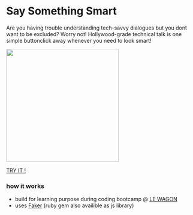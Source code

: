 # Say Something Smart

Are you having trouble understanding tech-savvy dialogues but you dont want to be excluded? Worry not! Hollywood-grade technical talk is one simple buttonclick away whenever you need to look smart!

<a href="http://SaySomethingSmart.com" ><img src="https://user-images.githubusercontent.com/44790691/60265141-455a7680-98e5-11e9-985e-0a6eb19499d4.png" height="300" target="_blank"></a>

[TRY IT !](https://dcts.github.io/say-something-smart/)

### how it works
- build for learning purpose during coding bootcamp @ [LE WAGON](https://www.lewagon.com/)
- uses [Faker](https://github.com/stympy/faker/blob/master/doc/default/hacker.md) (ruby gem also availible as js library)
